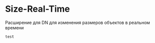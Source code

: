 # Size-Real-Time
Расширение для DN для изменения размеров объектов в реальном времени
```php
test
```
 
